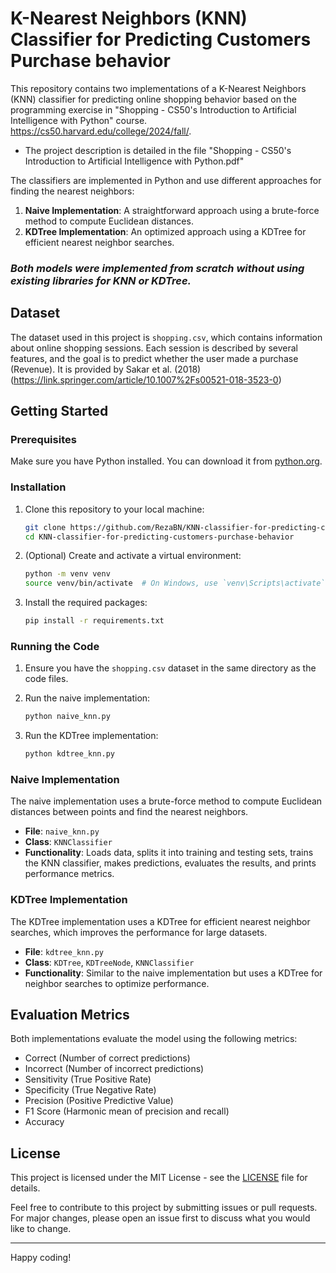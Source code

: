 # K-Nearest Neighbors (KNN) Classifier for Predicting Customers Purchase behavior

This repository contains two implementations of a K-Nearest Neighbors (KNN) classifier for predicting online shopping behavior based on the programming exercise in "Shopping - CS50's Introduction to Artificial Intelligence with Python" course.
https://cs50.harvard.edu/college/2024/fall/.

 * The project description is detailed in the file "Shopping - CS50's Introduction to Artificial Intelligence with Python.pdf"

The classifiers are implemented in Python and use different approaches for finding the nearest neighbors:

1. **Naive Implementation**: A straightforward approach using a brute-force method to compute Euclidean distances.
2. **KDTree Implementation**: An optimized approach using a KDTree for efficient nearest neighbor searches.

 ### ***Both models were implemented from scratch without using existing libraries for KNN or KDTree.***
 
## Dataset

The dataset used in this project is `shopping.csv`, which contains information about online shopping sessions. Each session is described by several features, and the goal is to predict whether the user made a purchase (Revenue).
It is provided by Sakar et al. (2018) (https://link.springer.com/article/10.1007%2Fs00521-018-3523-0)

## Getting Started

### Prerequisites

Make sure you have Python installed. You can download it from [python.org](https://www.python.org/).

### Installation

1. Clone this repository to your local machine:
    ```sh
    git clone https://github.com/RezaBN/KNN-classifier-for-predicting-customers-purchase-behavior.git
    cd KNN-classifier-for-predicting-customers-purchase-behavior
    ```

2. (Optional) Create and activate a virtual environment:
    ```sh
    python -m venv venv
    source venv/bin/activate  # On Windows, use `venv\Scripts\activate`
    ```

3. Install the required packages:
    ```sh
    pip install -r requirements.txt
    ```

### Running the Code

1. Ensure you have the `shopping.csv` dataset in the same directory as the code files.

2. Run the naive implementation:
    ```sh
    python naive_knn.py
    ```

3. Run the KDTree implementation:
    ```sh
    python kdtree_knn.py
    ```

### Naive Implementation

The naive implementation uses a brute-force method to compute Euclidean distances between points and find the nearest neighbors.

- **File**: `naive_knn.py`
- **Class**: `KNNClassifier`
- **Functionality**: Loads data, splits it into training and testing sets, trains the KNN classifier, makes predictions, evaluates the results, and prints performance metrics.

### KDTree Implementation

The KDTree implementation uses a KDTree for efficient nearest neighbor searches, which improves the performance for large datasets.

- **File**: `kdtree_knn.py`
- **Class**: `KDTree`, `KDTreeNode`, `KNNClassifier`
- **Functionality**: Similar to the naive implementation but uses a KDTree for neighbor searches to optimize performance.

## Evaluation Metrics

Both implementations evaluate the model using the following metrics:
- Correct (Number of correct predictions)
- Incorrect (Number of incorrect predictions)
- Sensitivity (True Positive Rate)
- Specificity (True Negative Rate)
- Precision (Positive Predictive Value)
- F1 Score (Harmonic mean of precision and recall)
- Accuracy

## License

This project is licensed under the MIT License - see the [LICENSE](LICENSE) file for details.


Feel free to contribute to this project by submitting issues or pull requests. For major changes, please open an issue first to discuss what you would like to change.

---

Happy coding!
